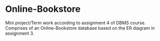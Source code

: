 # Online-Bookstore
Mini project/Term work according to assignment 4 of DBMS course.
Comprises of an Online-Bookstore database based on the ER diagram in assignment 3.
